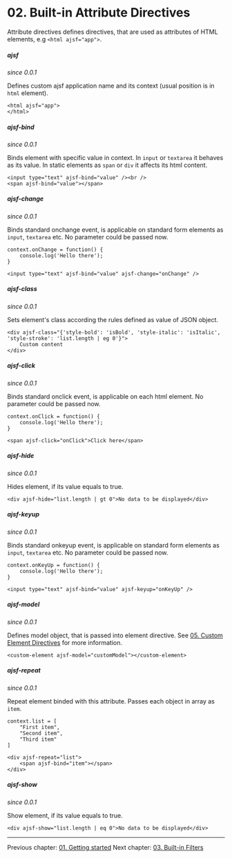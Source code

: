 # 02. Built-in Attribute Directives

Attribute directives defines directives, that are used as attributes of HTML elements, e.g `<html ajsf="app">`.

##### ajsf
_since 0.0.1_

Defines custom ajsf application name and its context (usual position is in `html` element).

```
<html ajsf="app">
</html>
```

##### ajsf-bind
_since 0.0.1_

Binds element with specific value in context. In `input` or `textarea` it behaves as its value. In static elements as `span` or `div` it affects its html content.

```
<input type="text" ajsf-bind="value" /><br />
<span ajsf-bind="value"></span>
```

##### ajsf-change
_since 0.0.1_

Binds standard onchange event, is applicable on standard form elements as `input`, `textarea` etc. No parameter could be passed now.

```
context.onChange = function() {
	console.log('Hello there');
}
```

```
<input type="text" ajsf-bind="value" ajsf-change="onChange" />
```

##### ajsf-class
_since 0.0.1_

Sets element's class according the rules defined as value of JSON object.

```
<div ajsf-class="{'style-bold': 'isBold', 'style-italic': 'isItalic', 'style-stroke': 'list.length | eg 0'}">
	Custom content
</div>
```

##### ajsf-click
_since 0.0.1_

Binds standard onclick event, is applicable on each html element. No parameter could be passed now.

```
context.onClick = function() {
	console.log('Hello there');
}
```

```
<span ajsf-click="onClick">Click here</span>
```

##### ajsf-hide
_since 0.0.1_

Hides element, if its value equals to true.

```
<div ajsf-hide="list.length | gt 0">No data to be displayed</div>
```

##### ajsf-keyup
_since 0.0.1_

Binds standard onkeyup event, is applicable on standard form elements as `input`, `textarea` etc. No parameter could be passed now.

```
context.onKeyUp = function() {
	console.log('Hello there');
}
```

```
<input type="text" ajsf-bind="value" ajsf-keyup="onKeyUp" />
```

##### ajsf-model
_since 0.0.1_

Defines model object, that is passed into element directive. See [05. Custom Element Directives](05.custom-element-directives.md) for more information.

```
<custom-element ajsf-model="customModel"></custom-element>
```

##### ajsf-repeat
_since 0.0.1_

Repeat element binded with this attribute. Passes each object in array as `item`.

```
context.list = [
	"First item",
	"Second item",
	"Third item"
]
```

```
<div ajsf-repeat="list">
	<span ajsf-bind="item"></span>
</div>
```

##### ajsf-show
_since 0.0.1_

Show element, if its value equals to true.

```
<div ajsf-show="list.length | eq 0">No data to be displayed</div>
```

---

Previous chapter: [01. Getting started](01.getting-started.md)
Next chapter: [03. Built-in Filters](03.builtin-filters.md)

